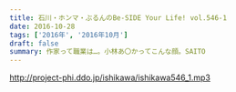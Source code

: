 ```yaml
---
title: 石川・ホンマ・ぶるんのBe-SIDE Your Life! vol.546-1
date: 2016-10-28
tags: ['2016年', '2016年10月']
draft: false
summary: 作家って職業は…。小林あ〇かってこんな顔。SAITO
---
```


http://project-phi.ddo.jp/ishikawa/ishikawa546_1.mp3
